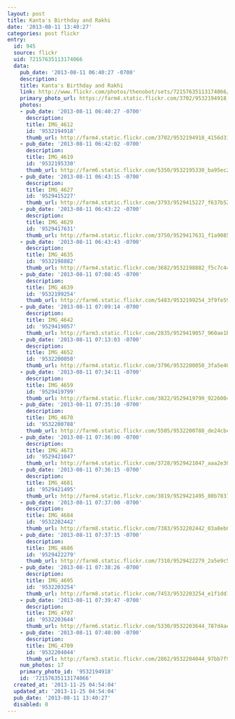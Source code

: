 ```yaml
---
layout: post
title: Kanta's Birthday and Rakhi
date: '2013-08-11 13:40:27'
categories: post flickr
entry:
  id: 945
  source: flickr
  uid: 72157635113174066
  data:
    pub_date: '2013-08-11 06:40:27 -0700'
    description: 
    title: Kanta's Birthday and Rakhi
    link: http://www.flickr.com/photos/thenobot/sets/72157635113174066/
    primary_photo_url: https://farm4.static.flickr.com/3702/9532194918_4156d31913_m.jpg
    photos:
    - pub_date: '2013-08-11 06:40:27 -0700'
      description: 
      title: IMG_4612
      id: '9532194918'
      thumb_url: http://farm4.static.flickr.com/3702/9532194918_4156d31913_s.jpg
    - pub_date: '2013-08-11 06:42:02 -0700'
      description: 
      title: IMG_4619
      id: '9532195330'
      thumb_url: http://farm6.static.flickr.com/5350/9532195330_ba95ec2425_s.jpg
    - pub_date: '2013-08-11 06:43:15 -0700'
      description: 
      title: IMG_4627
      id: '9529415227'
      thumb_url: http://farm4.static.flickr.com/3793/9529415227_f637b524ea_s.jpg
    - pub_date: '2013-08-11 06:43:22 -0700'
      description: 
      title: IMG_4629
      id: '9529417631'
      thumb_url: http://farm4.static.flickr.com/3750/9529417631_f1a9085ba9_s.jpg
    - pub_date: '2013-08-11 06:43:43 -0700'
      description: 
      title: IMG_4635
      id: '9532198882'
      thumb_url: http://farm4.static.flickr.com/3682/9532198882_f5c7c44e8e_s.jpg
    - pub_date: '2013-08-11 07:08:45 -0700'
      description: 
      title: IMG_4639
      id: '9532199254'
      thumb_url: http://farm6.static.flickr.com/5483/9532199254_3f9fe59434_s.jpg
    - pub_date: '2013-08-11 07:09:14 -0700'
      description: 
      title: IMG_4642
      id: '9529419057'
      thumb_url: http://farm3.static.flickr.com/2835/9529419057_960ae1b728_s.jpg
    - pub_date: '2013-08-11 07:13:03 -0700'
      description: 
      title: IMG_4652
      id: '9532200050'
      thumb_url: http://farm4.static.flickr.com/3796/9532200050_3fa5e40263_s.jpg
    - pub_date: '2013-08-11 07:34:11 -0700'
      description: 
      title: IMG_4659
      id: '9529419799'
      thumb_url: http://farm4.static.flickr.com/3822/9529419799_9226004370_s.jpg
    - pub_date: '2013-08-11 07:35:10 -0700'
      description: 
      title: IMG_4670
      id: '9532200788'
      thumb_url: http://farm6.static.flickr.com/5505/9532200788_de24cbced1_s.jpg
    - pub_date: '2013-08-11 07:36:00 -0700'
      description: 
      title: IMG_4673
      id: '9529421047'
      thumb_url: http://farm4.static.flickr.com/3728/9529421047_aaa2e30021_s.jpg
    - pub_date: '2013-08-11 07:36:15 -0700'
      description: 
      title: IMG_4681
      id: '9529421495'
      thumb_url: http://farm4.static.flickr.com/3819/9529421495_80b7837689_s.jpg
    - pub_date: '2013-08-11 07:37:00 -0700'
      description: 
      title: IMG_4684
      id: '9532202442'
      thumb_url: http://farm8.static.flickr.com/7383/9532202442_03a8eb0bcf_s.jpg
    - pub_date: '2013-08-11 07:37:15 -0700'
      description: 
      title: IMG_4686
      id: '9529422279'
      thumb_url: http://farm8.static.flickr.com/7310/9529422279_2a5e9c5492_s.jpg
    - pub_date: '2013-08-11 07:38:26 -0700'
      description: 
      title: IMG_4695
      id: '9532203254'
      thumb_url: http://farm8.static.flickr.com/7453/9532203254_e1f1dd141d_s.jpg
    - pub_date: '2013-08-11 07:39:47 -0700'
      description: 
      title: IMG_4707
      id: '9532203644'
      thumb_url: http://farm6.static.flickr.com/5330/9532203644_787d4aecdb_s.jpg
    - pub_date: '2013-08-11 07:40:00 -0700'
      description: 
      title: IMG_4709
      id: '9532204044'
      thumb_url: http://farm3.static.flickr.com/2862/9532204044_97bb7f9c25_s.jpg
    num_photos: 17
    primary_photo_id: '9532194918'
    id: '72157635113174066'
  created_at: '2013-11-25 04:54:04'
  updated_at: '2013-11-25 04:54:04'
  pub_date: '2013-08-11 13:40:27'
  disabled: 0
---
```

